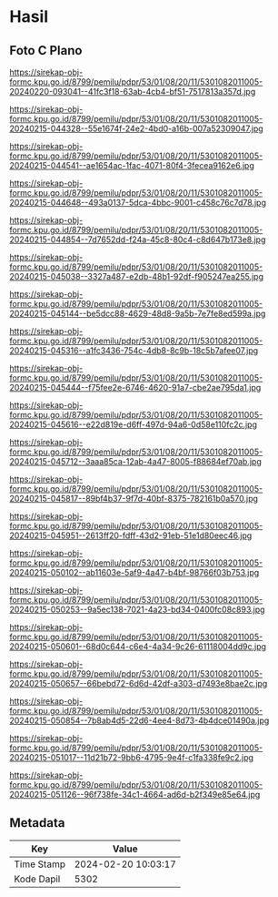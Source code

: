# Hasil

## Foto C Plano

https://sirekap-obj-formc.kpu.go.id/8799/pemilu/pdpr/53/01/08/20/11/5301082011005-20240220-093041--41fc3f18-63ab-4cb4-bf51-7517813a357d.jpg

https://sirekap-obj-formc.kpu.go.id/8799/pemilu/pdpr/53/01/08/20/11/5301082011005-20240215-044328--55e1674f-24e2-4bd0-a16b-007a52309047.jpg

https://sirekap-obj-formc.kpu.go.id/8799/pemilu/pdpr/53/01/08/20/11/5301082011005-20240215-044541--ae1654ac-1fac-4071-80f4-3fecea9162e6.jpg

https://sirekap-obj-formc.kpu.go.id/8799/pemilu/pdpr/53/01/08/20/11/5301082011005-20240215-044648--493a0137-5dca-4bbc-9001-c458c76c7d78.jpg

https://sirekap-obj-formc.kpu.go.id/8799/pemilu/pdpr/53/01/08/20/11/5301082011005-20240215-044854--7d7652dd-f24a-45c8-80c4-c8d647b173e8.jpg

https://sirekap-obj-formc.kpu.go.id/8799/pemilu/pdpr/53/01/08/20/11/5301082011005-20240215-045038--3327a487-e2db-48b1-92df-f905247ea255.jpg

https://sirekap-obj-formc.kpu.go.id/8799/pemilu/pdpr/53/01/08/20/11/5301082011005-20240215-045144--be5dcc88-4629-48d8-9a5b-7e7fe8ed599a.jpg

https://sirekap-obj-formc.kpu.go.id/8799/pemilu/pdpr/53/01/08/20/11/5301082011005-20240215-045316--a1fc3436-754c-4db8-8c9b-18c5b7afee07.jpg

https://sirekap-obj-formc.kpu.go.id/8799/pemilu/pdpr/53/01/08/20/11/5301082011005-20240215-045444--f75fee2e-6746-4620-91a7-cbe2ae795da1.jpg

https://sirekap-obj-formc.kpu.go.id/8799/pemilu/pdpr/53/01/08/20/11/5301082011005-20240215-045616--e22d819e-d6ff-497d-94a6-0d58e110fc2c.jpg

https://sirekap-obj-formc.kpu.go.id/8799/pemilu/pdpr/53/01/08/20/11/5301082011005-20240215-045712--3aaa85ca-12ab-4a47-8005-f88684ef70ab.jpg

https://sirekap-obj-formc.kpu.go.id/8799/pemilu/pdpr/53/01/08/20/11/5301082011005-20240215-045817--89bf4b37-9f7d-40bf-8375-782161b0a570.jpg

https://sirekap-obj-formc.kpu.go.id/8799/pemilu/pdpr/53/01/08/20/11/5301082011005-20240215-045951--2613ff20-fdff-43d2-91eb-51e1d80eec46.jpg

https://sirekap-obj-formc.kpu.go.id/8799/pemilu/pdpr/53/01/08/20/11/5301082011005-20240215-050102--ab11603e-5af9-4a47-b4bf-98766f03b753.jpg

https://sirekap-obj-formc.kpu.go.id/8799/pemilu/pdpr/53/01/08/20/11/5301082011005-20240215-050253--9a5ec138-7021-4a23-bd34-0400fc08c893.jpg

https://sirekap-obj-formc.kpu.go.id/8799/pemilu/pdpr/53/01/08/20/11/5301082011005-20240215-050601--68d0c644-c6e4-4a34-9c26-61118004dd9c.jpg

https://sirekap-obj-formc.kpu.go.id/8799/pemilu/pdpr/53/01/08/20/11/5301082011005-20240215-050657--66bebd72-6d6d-42df-a303-d7493e8bae2c.jpg

https://sirekap-obj-formc.kpu.go.id/8799/pemilu/pdpr/53/01/08/20/11/5301082011005-20240215-050854--7b8ab4d5-22d6-4ee4-8d73-4b4dce01490a.jpg

https://sirekap-obj-formc.kpu.go.id/8799/pemilu/pdpr/53/01/08/20/11/5301082011005-20240215-051017--11d21b72-9bb6-4795-9e4f-c1fa338fe9c2.jpg

https://sirekap-obj-formc.kpu.go.id/8799/pemilu/pdpr/53/01/08/20/11/5301082011005-20240215-051126--96f738fe-34c1-4664-ad6d-b2f349e85e64.jpg


## Metadata

| Key        | Value               |
| ---------- | ------------------- |
| Time Stamp | 2024-02-20 10:03:17 |
| Kode Dapil | 5302                |



